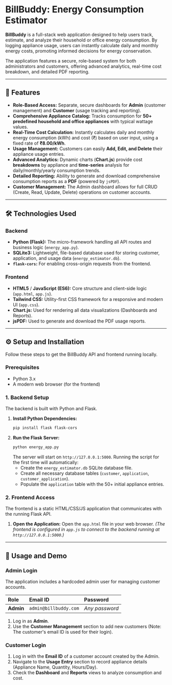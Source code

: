 # BillBuddy: Energy Consumption Estimator

**BillBuddy** is a full-stack web application designed to help users track, estimate, and analyze their household or office energy consumption. By logging appliance usage, users can instantly calculate daily and monthly energy costs, promoting informed decisions for energy conservation.

The application features a secure, role-based system for both administrators and customers, offering advanced analytics, real-time cost breakdown, and detailed PDF reporting.

-----

## 🚀 Features

  * **Role-Based Access:** Separate, secure dashboards for **Admin** (customer management) and **Customer** (usage tracking and reporting).
  * **Comprehensive Appliance Catalog:** Tracks consumption for **50+ predefined household and office appliances** with typical wattage values.
  * **Real-Time Cost Calculation:** Instantly calculates daily and monthly energy consumption (kWh) and cost (₹) based on user input, using a fixed rate of **₹8.00/kWh**.
  * **Usage Management:** Customers can easily **Add, Edit, and Delete** their appliance usage entries.
  * **Advanced Analytics:** Dynamic charts (**Chart.js**) provide cost **breakdowns** by appliance and **time-series** analysis for daily/monthly/yearly consumption trends.
  * **Detailed Reporting:** Ability to generate and download comprehensive consumption reports as a **PDF** (powered by `jsPDF`).
  * **Customer Management:** The Admin dashboard allows for full CRUD (Create, Read, Update, Delete) operations on customer accounts.

-----

## 🛠️ Technologies Used

### Backend

  * **Python (Flask):** The micro-framework handling all API routes and business logic (`energy_app.py`).
  * **SQLite3:** Lightweight, file-based database used for storing customer, application, and usage data (`energy_estimator.db`).
  * **`flask-cors`:** For enabling cross-origin requests from the frontend.

### Frontend

  * **HTML5** / **JavaScript (ES6):** Core structure and client-side logic (`app.html`, `app.js`).
  * **Tailwind CSS:** Utility-first CSS framework for a responsive and modern UI (`app.css`).
  * **Chart.js:** Used for rendering all data visualizations (Dashboards and Reports).
  * **jsPDF:** Used to generate and download the PDF usage reports.

-----

## ⚙️ Setup and Installation

Follow these steps to get the BillBuddy API and frontend running locally.

### Prerequisites

  * Python 3.x
  * A modern web browser (for the frontend)

### 1\. Backend Setup

The backend is built with Python and Flask.

1.  **Install Python Dependencies:**
    ```bash
    pip install flask flask-cors
    ```
2.  **Run the Flask Server:**
    ```bash
    python energy_app.py
    ```
    The server will start on `http://127.0.0.1:5000`. Running the script for the first time will automatically:
      * Create the `energy_estimator.db` SQLite database file.
      * Create all necessary database tables (`customer`, `application`, `customer_application`).
      * Populate the `application` table with the 50+ initial appliance entries.

### 2\. Frontend Access

The frontend is a static HTML/CSS/JS application that communicates with the running Flask API.

1.  **Open the Application:**
    Open the `app.html` file in your web browser.
    *(The frontend is configured in `app.js` to connect to the backend running at `http://127.0.0.1:5000`.)*

-----

## 🔑 Usage and Demo

### Admin Login

The application includes a hardcoded admin user for managing customer accounts.

| Role | Email ID | Password |
| :--- | :--- | :--- |
| **Admin** | `admin@billbuddy.com` | *Any password* |

1.  Log in as **Admin**.
2.  Use the **Customer Management** section to add new customers (Note: The customer's email ID is used for their login).

### Customer Login

1.  Log in with the **Email ID** of a customer account created by the Admin.
2.  Navigate to the **Usage Entry** section to record appliance details (Appliance Name, Quantity, Hours/Day).
3.  Check the **Dashboard** and **Reports** views to analyze consumption and cost.
